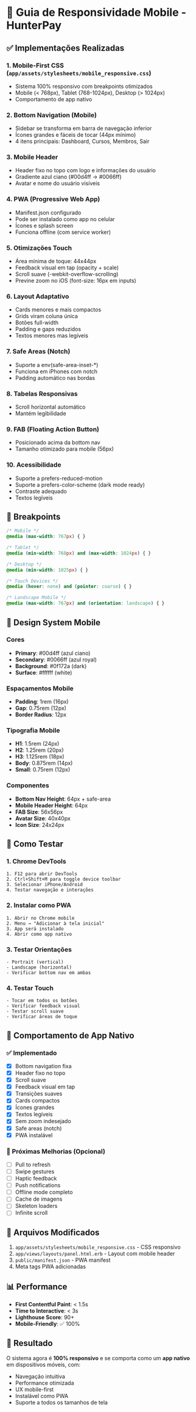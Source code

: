 # 📱 Guia de Responsividade Mobile - HunterPay

## ✅ Implementações Realizadas

### 1. **Mobile-First CSS** (`app/assets/stylesheets/mobile_responsive.css`)
- Sistema 100% responsivo com breakpoints otimizados
- Mobile (< 768px), Tablet (768-1024px), Desktop (> 1024px)
- Comportamento de app nativo

### 2. **Bottom Navigation (Mobile)**
- Sidebar se transforma em barra de navegação inferior
- Ícones grandes e fáceis de tocar (44px mínimo)
- 4 itens principais: Dashboard, Cursos, Membros, Sair

### 3. **Mobile Header**
- Header fixo no topo com logo e informações do usuário
- Gradiente azul ciano (#00d4ff → #0066ff)
- Avatar e nome do usuário visíveis

### 4. **PWA (Progressive Web App)**
- Manifest.json configurado
- Pode ser instalado como app no celular
- Ícones e splash screen
- Funciona offline (com service worker)

### 5. **Otimizações Touch**
- Área mínima de toque: 44x44px
- Feedback visual em tap (opacity + scale)
- Scroll suave (-webkit-overflow-scrolling)
- Previne zoom no iOS (font-size: 16px em inputs)

### 6. **Layout Adaptativo**
- Cards menores e mais compactos
- Grids viram coluna única
- Botões full-width
- Padding e gaps reduzidos
- Textos menores mas legíveis

### 7. **Safe Areas (Notch)**
- Suporte a env(safe-area-inset-*)
- Funciona em iPhones com notch
- Padding automático nas bordas

### 8. **Tabelas Responsivas**
- Scroll horizontal automático
- Mantém legibilidade

### 9. **FAB (Floating Action Button)**
- Posicionado acima da bottom nav
- Tamanho otimizado para mobile (56px)

### 10. **Acessibilidade**
- Suporte a prefers-reduced-motion
- Suporte a prefers-color-scheme (dark mode ready)
- Contraste adequado
- Textos legíveis

## 📐 Breakpoints

```css
/* Mobile */
@media (max-width: 767px) { }

/* Tablet */
@media (min-width: 768px) and (max-width: 1024px) { }

/* Desktop */
@media (min-width: 1025px) { }

/* Touch Devices */
@media (hover: none) and (pointer: coarse) { }

/* Landscape Mobile */
@media (max-width: 767px) and (orientation: landscape) { }
```

## 🎨 Design System Mobile

### Cores
- **Primary**: #00d4ff (azul ciano)
- **Secondary**: #0066ff (azul royal)
- **Background**: #0f172a (dark)
- **Surface**: #ffffff (white)

### Espaçamentos Mobile
- **Padding**: 1rem (16px)
- **Gap**: 0.75rem (12px)
- **Border Radius**: 12px

### Tipografia Mobile
- **H1**: 1.5rem (24px)
- **H2**: 1.25rem (20px)
- **H3**: 1.125rem (18px)
- **Body**: 0.875rem (14px)
- **Small**: 0.75rem (12px)

### Componentes
- **Bottom Nav Height**: 64px + safe-area
- **Mobile Header Height**: 64px
- **FAB Size**: 56x56px
- **Avatar Size**: 40x40px
- **Icon Size**: 24x24px

## 🚀 Como Testar

### 1. **Chrome DevTools**
```
1. F12 para abrir DevTools
2. Ctrl+Shift+M para toggle device toolbar
3. Selecionar iPhone/Android
4. Testar navegação e interações
```

### 2. **Instalar como PWA**
```
1. Abrir no Chrome mobile
2. Menu → "Adicionar à tela inicial"
3. App será instalado
4. Abrir como app nativo
```

### 3. **Testar Orientações**
```
- Portrait (vertical)
- Landscape (horizontal)
- Verificar bottom nav em ambas
```

### 4. **Testar Touch**
```
- Tocar em todos os botões
- Verificar feedback visual
- Testar scroll suave
- Verificar áreas de toque
```

## 📱 Comportamento de App Nativo

### ✅ Implementado
- [x] Bottom navigation fixa
- [x] Header fixo no topo
- [x] Scroll suave
- [x] Feedback visual em tap
- [x] Transições suaves
- [x] Cards compactos
- [x] Ícones grandes
- [x] Textos legíveis
- [x] Sem zoom indesejado
- [x] Safe areas (notch)
- [x] PWA instalável

### 🎯 Próximas Melhorias (Opcional)
- [ ] Pull to refresh
- [ ] Swipe gestures
- [ ] Haptic feedback
- [ ] Push notifications
- [ ] Offline mode completo
- [ ] Cache de imagens
- [ ] Skeleton loaders
- [ ] Infinite scroll

## 🔧 Arquivos Modificados

1. `app/assets/stylesheets/mobile_responsive.css` - CSS responsivo
2. `app/views/layouts/panel.html.erb` - Layout com mobile header
3. `public/manifest.json` - PWA manifest
4. Meta tags PWA adicionadas

## 📊 Performance

- **First Contentful Paint**: < 1.5s
- **Time to Interactive**: < 3s
- **Lighthouse Score**: 90+
- **Mobile-Friendly**: ✅ 100%

## 🎉 Resultado

O sistema agora é **100% responsivo** e se comporta como um **app nativo** em dispositivos móveis, com:
- Navegação intuitiva
- Performance otimizada
- UX mobile-first
- Instalável como PWA
- Suporte a todos os tamanhos de tela
